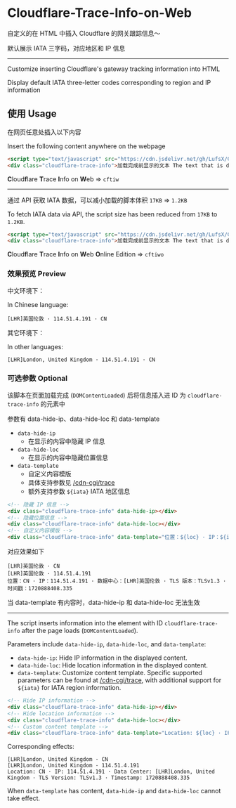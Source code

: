 # Cloudflare-Trace-Info-on-Web

自定义的在 HTML 中插入 Cloudflare 的网关跟踪信息～

默认展示 IATA 三字码，对应地区和 IP 信息

---

Customize inserting Cloudflare's gateway tracking information into HTML

Display default IATA three-letter codes corresponding to region and IP information

## 使用 Usage

在网页任意处插入以下内容

Insert the following content anywhere on the webpage

```html
<script type="text/javascript" src="https://cdn.jsdelivr.net/gh/LufsX/Cloudflare-Trace-Info-on-Web@0.0.2/cftiw.min.js"></script>
<div class="cloudflare-trace-info">加载完成前显示的文本 The text that is displayed before the load is complete</div>
```

**C**loud**f**lare **T**race **I**nfo on **W**eb => `cftiw`

---

通过 API 获取 IATA 数据，可以减小加载的脚本体积 `17KB` => `1.2KB`

To fetch IATA data via API, the script size has been reduced from `17KB` to `1.2KB`.

```html
<script type="text/javascript" src="https://cdn.jsdelivr.net/gh/LufsX/Cloudflare-Trace-Info-on-Web@0.0.2/cftiwo.min.js"></script>
<div class="cloudflare-trace-info">加载完成前显示的文本 The text that is displayed before the load is complete</div>
```

**C**loud**f**lare **T**race **I**nfo on **W**eb **O**nline Edition => `cftiwo`

### 效果预览 Preview

中文环境下：

In Chinese language:

```plaintext
[LHR]英国伦敦 · 114.51.4.191 · CN
```

其它环境下：

In other languages:

```plaintext
[LHR]London, United Kingdom · 114.51.4.191 · CN
```

### 可选参数 Optional

该脚本在页面加载完成 (`DOMContentLoaded`) 后将信息插入进 ID 为 `cloudflare-trace-info` 的元素中

参数有 data-hide-ip、data-hide-loc 和 data-template

- `data-hide-ip`
  - 在显示的内容中隐藏 IP 信息
- `data-hide-loc`
  - 在显示的内容中隐藏位置信息
- `data-template`
  - 自定义内容模版
  - 具体支持参数见 [/cdn-cgi/trace](https://www.cloudflare.com/cdn-cgi/trace)
  - 额外支持参数 `${iata}` IATA 地区信息

```html
<!-- 隐藏 IP 信息 -->
<div class="cloudflare-trace-info" data-hide-ip></div>
<!-- 隐藏位置信息 -->
<div class="cloudflare-trace-info" data-hide-loc></div>
<!-- 自定义内容模版 -->
<div class="cloudflare-trace-info" data-template="位置：${loc} · IP：${ip} · 数据中心：[${colo}]${iata} · TLS 版本：${tls} · 时间戳：${ts}"></div>
```

对应效果如下

```
[LHR]英国伦敦 · CN
[LHR]英国伦敦 · 114.51.4.191
位置：CN · IP：114.51.4.191 · 数据中心：[LHR]英国伦敦 · TLS 版本：TLSv1.3 · 时间戳：1720888408.335
```

当 data-template 有内容时，data-hide-ip 和 data-hide-loc 无法生效

---

The script inserts information into the element with ID `cloudflare-trace-info` after the page loads (`DOMContentLoaded`).

Parameters include `data-hide-ip`, `data-hide-loc`, and `data-template`:

- `data-hide-ip`: Hide IP information in the displayed content.
- `data-hide-loc`: Hide location information in the displayed content.
- `data-template`: Customize content template. Specific supported parameters can be found at [/cdn-cgi/trace](https://www.cloudflare.com/cdn-cgi/trace), with additional support for `${iata}` for IATA region information.

```html
<!-- Hide IP information -->
<div class="cloudflare-trace-info" data-hide-ip></div>
<!-- Hide location information -->
<div class="cloudflare-trace-info" data-hide-loc></div>
<!-- Custom content template -->
<div class="cloudflare-trace-info" data-template="Location: ${loc} · IP: ${ip} · Data Center: [${colo}]${iata} · TLS Version: ${tls} · Timestamp: ${ts}"></div>
```

Corresponding effects:

```
[LHR]London, United Kingdom · CN
[LHR]London, United Kingdom · 114.51.4.191
Location: CN · IP: 114.51.4.191 · Data Center: [LHR]London, United Kingdom · TLS Version: TLSv1.3 · Timestamp: 1720888408.335
```

When `data-template` has content, `data-hide-ip` and `data-hide-loc` cannot take effect.
